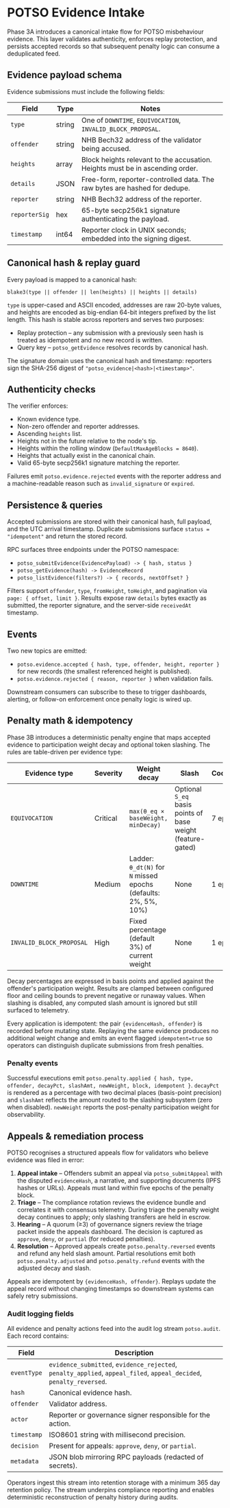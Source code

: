 # POTSO Evidence Intake

Phase 3A introduces a canonical intake flow for POTSO misbehaviour evidence. This layer validates authenticity, enforces replay protection, and persists accepted records so that subsequent penalty logic can consume a deduplicated feed.

## Evidence payload schema

Evidence submissions must include the following fields:

| Field | Type | Notes |
| --- | --- | --- |
| `type` | string | One of `DOWNTIME`, `EQUIVOCATION`, `INVALID_BLOCK_PROPOSAL`. |
| `offender` | string | NHB Bech32 address of the validator being accused. |
| `heights` | array<uint64> | Block heights relevant to the accusation. Heights must be in ascending order. |
| `details` | JSON | Free-form, reporter-controlled data. The raw bytes are hashed for dedupe. |
| `reporter` | string | NHB Bech32 address of the reporter. |
| `reporterSig` | hex | 65-byte secp256k1 signature authenticating the payload. |
| `timestamp` | int64 | Reporter clock in UNIX seconds; embedded into the signing digest. |

## Canonical hash & replay guard

Every payload is mapped to a canonical hash:

```
blake3(type || offender || len(heights) || heights || details)
```

`type` is upper-cased and ASCII encoded, addresses are raw 20-byte values, and heights are encoded as big-endian 64-bit integers prefixed by the list length. This hash is stable across reporters and serves two purposes:

* Replay protection – any submission with a previously seen hash is treated as idempotent and no new record is written.
* Query key – `potso_getEvidence` resolves records by canonical hash.

The signature domain uses the canonical hash and timestamp: reporters sign the SHA-256 digest of `"potso_evidence|<hash>|<timestamp>"`.

## Authenticity checks

The verifier enforces:

* Known evidence type.
* Non-zero offender and reporter addresses.
* Ascending `heights` list.
* Heights not in the future relative to the node's tip.
* Heights within the rolling window (`DefaultMaxAgeBlocks = 8640`).
* Heights that actually exist in the canonical chain.
* Valid 65-byte secp256k1 signature matching the reporter.

Failures emit `potso.evidence.rejected` events with the reporter address and a machine-readable reason such as `invalid_signature` or `expired`.

## Persistence & queries

Accepted submissions are stored with their canonical hash, full payload, and the UTC arrival timestamp. Duplicate submissions surface `status = "idempotent"` and return the stored record.

RPC surfaces three endpoints under the POTSO namespace:

* `potso_submitEvidence(EvidencePayload) -> { hash, status }`
* `potso_getEvidence(hash) -> EvidenceRecord`
* `potso_listEvidence(filters?) -> { records, nextOffset? }`

Filters support `offender`, `type`, `fromHeight`, `toHeight`, and pagination via `page: { offset, limit }`. Results expose raw `details` bytes exactly as submitted, the reporter signature, and the server-side `receivedAt` timestamp.

## Events

Two new topics are emitted:

* `potso.evidence.accepted { hash, type, offender, height, reporter }` for new records (the smallest referenced height is published).
* `potso.evidence.rejected { reason, reporter }` when validation fails.

Downstream consumers can subscribe to these to trigger dashboards, alerting, or follow-on enforcement once penalty logic is wired up.

## Penalty math & idempotency

Phase 3B introduces a deterministic penalty engine that maps accepted evidence to participation weight decay and optional token slashing. The rules are table-driven per evidence type:

| Evidence type | Severity | Weight decay | Slash | Cooldown |
| --- | --- | --- | --- | --- |
| `EQUIVOCATION` | Critical | `max(θ_eq × baseWeight, minDecay)` | Optional `S_eq` basis points of base weight (feature-gated) | 7 epochs |
| `DOWNTIME` | Medium | Ladder: `θ_dt(N)` for `N` missed epochs (defaults: 2%, 5%, 10%) | None | 1 epoch |
| `INVALID_BLOCK_PROPOSAL` | High | Fixed percentage (default 3%) of current weight | None | 1 epoch |

Decay percentages are expressed in basis points and applied against the offender's participation weight. Results are clamped between configured floor and ceiling bounds to prevent negative or runaway values. When slashing is disabled, any computed slash amount is ignored but still surfaced to telemetry.

Every application is idempotent: the pair `{evidenceHash, offender}` is recorded before mutating state. Replaying the same evidence produces no additional weight change and emits an event flagged `idempotent=true` so operators can distinguish duplicate submissions from fresh penalties.

### Penalty events

Successful executions emit `potso.penalty.applied { hash, type, offender, decayPct, slashAmt, newWeight, block, idempotent }`. `decayPct` is rendered as a percentage with two decimal places (basis-point precision) and `slashAmt` reflects the amount routed to the slashing subsystem (zero when disabled). `newWeight` reports the post-penalty participation weight for observability.

## Appeals & remediation process

POTSO recognises a structured appeals flow for validators who believe evidence was filed in error:

1. **Appeal intake** – Offenders submit an appeal via `potso_submitAppeal` with the disputed `evidenceHash`, a narrative, and supporting documents (IPFS hashes or URLs). Appeals must land within five epochs of the penalty block.
2. **Triage** – The compliance rotation reviews the evidence bundle and correlates it with consensus telemetry. During triage the penalty weight decay continues to apply; only slashing transfers are held in escrow.
3. **Hearing** – A quorum (≥3) of governance signers review the triage packet inside the appeals dashboard. The decision is captured as `approve`, `deny`, or `partial` (for reduced penalties).
4. **Resolution** – Approved appeals create `potso.penalty.reversed` events and refund any held slash amount. Partial resolutions emit both `potso.penalty.adjusted` and `potso.penalty.refund` events with the adjusted decay and slash.

Appeals are idempotent by `{evidenceHash, offender}`. Replays update the appeal record without changing timestamps so downstream systems can safely retry submissions.

### Audit logging fields

All evidence and penalty actions feed into the audit log stream `potso.audit`. Each record contains:

| Field | Description |
| --- | --- |
| `eventType` | `evidence_submitted`, `evidence_rejected`, `penalty_applied`, `appeal_filed`, `appeal_decided`, `penalty_reversed`. |
| `hash` | Canonical evidence hash. |
| `offender` | Validator address. |
| `actor` | Reporter or governance signer responsible for the action. |
| `timestamp` | ISO8601 string with millisecond precision. |
| `decision` | Present for appeals: `approve`, `deny`, or `partial`. |
| `metadata` | JSON blob mirroring RPC payloads (redacted of secrets). |

Operators ingest this stream into retention storage with a minimum 365 day retention policy. The stream underpins compliance reporting and enables deterministic reconstruction of penalty history during audits.

